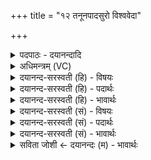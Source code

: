+++
title = "१२ तनूनपादसुरो विश्ववेदा"

+++
<details><summary>पदपाठः - दयानन्दादि</summary>

तनू॒नपा॒दिति॒ तनू॒ऽनपा॑त्। असु॑रः। वि॒श्ववे॑दा॒ इति॑ वि॒श्वऽवे॑दाः। दे॒वः। दे॒वेषु॑। दे॒वः। प॒थः। अ॒न॒क्तु॒। मध्वा॑। घृ॒तेन॑। १२।
</details>

<details><summary>अधिमन्त्रम् (VC)</summary>

- विश्वेदेवा देवताः
- अग्निर्ऋषिः
- उष्णिक्
- ऋषभः
</details>

<details><summary>दयानन्द-सरस्वती (हि) - विषयः</summary>

अब वायु किस के समान कार्यसाधक है, इस विषय को अगले मन्त्र में कहा है ॥
</details>

<details><summary>दयानन्द-सरस्वती (हि) - पदार्थः</summary>

पदार्थान्वयभाषाः -  हे मनुष्यो ! जो (देवेषु) उत्तम गुणवाले पदार्थों में (देवः) उत्तम गुणवाला (असुरः) प्रकाशरहित वायु (विश्ववेदाः) सब को प्राप्त होनेवाला (तनूनपात्) जो शरीर में नहीं गिरता (देवः) कामना करने योग्य (मध्वा) मधुर (घृतेन) जल के साथ (पथः) श्रोत्रादि के मार्गों को (अनक्तु) प्रकट करे, उस को तुम जानो ॥१२ ॥
</details>

<details><summary>दयानन्द-सरस्वती (हि) - भावार्थः</summary>

भावार्थभाषाः -  जैसे परमेश्वर बड़ा देव सब में व्यापक और सब को सुख करने हारा है, वैसा वायु भी है, क्योंकि इस वायु के बिना कोई कहीं भी नहीं जा सकता ॥१२ ॥
</details>

<details><summary>दयानन्द-सरस्वती (सं) - विषयः</summary>

अथ वायुः किंवत् कार्यसाधकोऽस्तीत्याह ॥
</details>

<details><summary>दयानन्द-सरस्वती (सं) - पदार्थः</summary>

पदार्थान्वयभाषाः -  हे मनुष्याः ! यो देवेषु देवोऽसुरो विश्ववेदास्तनूनपाद्देवो मध्वा घृतेन सह पथोऽनक्तु, तं यूयं विजानीत ॥१२ ॥
</details>

<details><summary>दयानन्द-सरस्वती (सं) - भावार्थः</summary>

भावार्थभाषाः -  यथा परमेश्वरो महादेवो विश्वव्यापी सर्वेषां सुखकरोऽस्ति तथा वायुरप्यस्ति, नह्यनेन विना कश्चिदपि कुत्रचिद् गन्तुं शक्नोति ॥१२ ॥
</details>

<details><summary>सविता जोशी ← दयानन्दः (म) - भावार्थः</summary>

भावार्थभाषाः -  परमेश्वर जसा मोठा देव आहे व सर्वत्र व्यापक आहे आणि सर्वांना सुख देणारा आहे तसा वायूही असून त्याच्याखेरीज कोणी कुठेही जाऊ शकत नाही.
</details>
